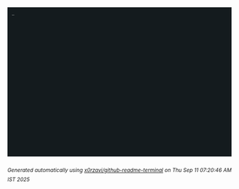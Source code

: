 <div align="justify">
<picture>
    <source media="(prefers-color-scheme: dark)" srcset="./output.gif">
    <source media="(prefers-color-scheme: light)" srcset="./output.gif">
    <img alt="GIFOS" src="output.gif">
</picture>

<sub><i>Generated automatically using [x0rzavi/github-readme-terminal](https://github.com/x0rzavi/github-readme-terminal) on Thu Sep 11 07:20:46 AM IST 2025</i></sub>

<!-- <details>
<summary>More details</summary>

</details> -->
</div>

<!-- Image deletion URL: NONE -->